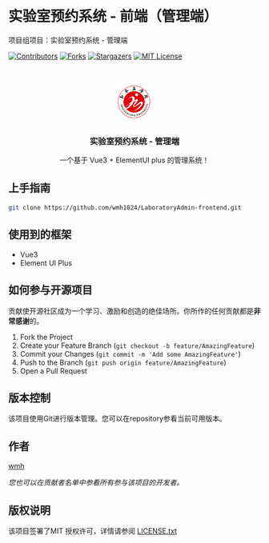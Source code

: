 

# 实验室预约系统 - 前端（管理端）

项目组项目：实验室预约系统 - 管理端

<!-- PROJECT SHIELDS -->
[![Contributors][contributors-shield]][contributors-url]
[![Forks][forks-shield]][forks-url]
[![Stargazers][stars-shield]][stars-url]
[![MIT License][license-shield]][license-url]
<!-- PROJECT LOGO -->
<br />

<p align="center">
  <a href="https://github.com/wmh1024/LaboratoryAdmin-frontend">
    <img src="images/logo.png" alt="Logo" width="80" height="78">
  </a>

  <h3 align="center">实验室预约系统 - 管理端</h3>
  <p align="center">
    一个基于 Vue3 + ElementUI plus 的管理系统！
    <br />

</p>

## 上手指南

```sh
git clone https://github.com/wmh1024/LaboratoryAdmin-frontend.git
```

## 使用到的框架

- Vue3
- Element UI Plus

## 如何参与开源项目

贡献使开源社区成为一个学习、激励和创造的绝佳场所。你所作的任何贡献都是**非常感谢**的。


1. Fork the Project
2. Create your Feature Branch (`git checkout -b feature/AmazingFeature`)
3. Commit your Changes (`git commit -m 'Add some AmazingFeature'`)
4. Push to the Branch (`git push origin feature/AmazingFeature`)
5. Open a Pull Request

## 版本控制

该项目使用Git进行版本管理。您可以在repository参看当前可用版本。

## 作者

[wmh](https://wmhwiki.cn)

 *您也可以在贡献者名单中参看所有参与该项目的开发者。*

## 版权说明

该项目签署了MIT 授权许可，详情请参阅 [LICENSE.txt](https://github.com/wmh1024/LaboratoryAdmin-frontend/blob/main/LICENSE.txt)

<!-- links -->
[your-project-path]:wmh1024/LaboratoryAdmin-frontend
[contributors-shield]: https://img.shields.io/github/contributors/wmh1024/LaboratoryAdmin-frontend.svg?style=flat-square
[contributors-url]: https://github.com/wmh1024/LaboratoryAdmin-frontend/graphs/contributors
[forks-shield]: https://img.shields.io/github/forks/wmh1024/LaboratoryAdmin-frontend.svg?style=flat-square
[forks-url]: https://github.com/wmh1024/LaboratoryAdmin-frontend/network/members
[stars-shield]: https://img.shields.io/github/stars/wmh1024/LaboratoryAdmin-frontend.svg?style=flat-square
[stars-url]: https://github.com/wmh1024/LaboratoryAdmin-frontend/stargazers
[issues-shield]: https://img.shields.io/github/issues/wmh1024/LaboratoryAdmin-frontend.svg?style=flat-square
[issues-url]: https://img.shields.io/github/issues/wmh1024/LaboratoryAdmin-frontend.svg
[license-shield]: https://img.shields.io/github/license/wmh1024/LaboratoryAdmin-frontend.svg?style=flat-square
[license-url]: https://github.com/wmh1024/LaboratoryAdmin-frontend/blob/master/LICENSE.txt
[linkedin-shield]: https://img.shields.io/badge/-LinkedIn-black.svg?style=flat-square&logo=linkedin&colorB=555
[linkedin-url]: https://linkedin.com/in/shaojintian
